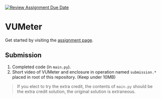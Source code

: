 [![Review Assignment Due Date](https://classroom.github.com/assets/deadline-readme-button-22041afd0340ce965d47ae6ef1cefeee28c7c493a6346c4f15d667ab976d596c.svg)](https://classroom.github.com/a/ST4r35QL)
# VUMeter

Get started by visiting the [assignment page](https://ece-196.github.io/docs/assignments/vu-meter/).

## Submission

1. Completed code (in `main.py`).
1. Short video of VUMeter and enclosure in operation named `submission.*` placed in root of this repository. (Keep under 10MB)

> If you elect to try the extra credit, the contents of `main.py` should be the extra credit solution, the original solution is extraneous.
